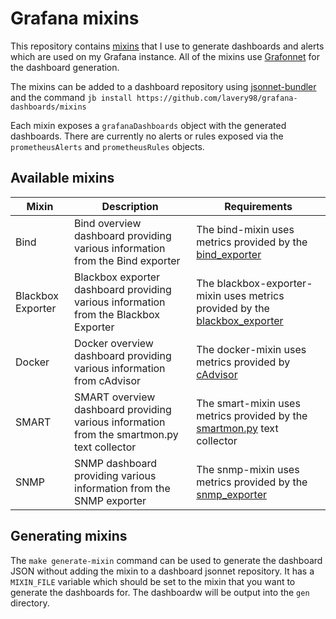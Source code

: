 # Grafana mixins

This repository contains [mixins](https://monitoring.mixins.dev/) that I use to generate dashboards and alerts which are used on my Grafana instance.
All of the mixins use [Grafonnet](https://github.com/grafana/grafonnet) for the dashboard generation.

The mixins can be added to a dashboard repository using [jsonnet-bundler](https://github.com/jsonnet-bundler/jsonnet-bundler) and the command `jb install https://github.com/lavery98/grafana-dashboards/mixins`

Each mixin exposes a `grafanaDashboards` object with the generated dashboards. There are currently no alerts or rules exposed via the `prometheusAlerts` and `prometheusRules` objects.

## Available mixins
| Mixin | Description | Requirements |
| ----- | ----------- | ------------ |
| Bind  | Bind overview dashboard providing various information from the Bind exporter | The bind-mixin uses metrics provided by the [bind_exporter](https://github.com/prometheus-community/bind_exporter) |
| Blackbox Exporter | Blackbox exporter dashboard providing various information from the Blackbox Exporter | The blackbox-exporter-mixin uses metrics provided by the [blackbox_exporter](https://github.com/prometheus/blackbox_exporter) |
| Docker | Docker overview dashboard providing various information from cAdvisor | The docker-mixin uses metrics provided by [cAdvisor](https://github.com/google/cadvisor) |
| SMART | SMART overview dashboard providing various information from the smartmon.py text collector | The smart-mixin uses metrics provided by the [smartmon.py](https://github.com/prometheus-community/node-exporter-textfile-collector-scripts/blob/master/smartmon.py) text collector |
| SNMP  | SNMP dashboard providing various information from the SNMP exporter | The snmp-mixin uses metrics provided by the [snmp_exporter](https://github.com/prometheus/snmp_exporter) |

## Generating mixins
The `make generate-mixin` command can be used to generate the dashboard JSON without adding the mixin to a dashboard jsonnet repository. It has a `MIXIN_FILE` variable which should be set to the mixin that you want to generate the dashboards for. The dashboardw will be output into the `gen` directory.
